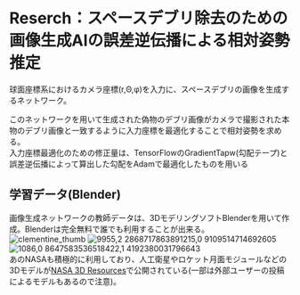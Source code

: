 # Reserch：スペースデブリ除去のための画像生成AIの誤差逆伝播による相対姿勢推定
球面座標系におけるカメラ座標(r,Θ,φ)を入力に、スペースデブリの画像を生成するネットワーク。

このネットワークを用いて生成された偽物のデブリ画像がカメラで撮影された本物のデブリ画像と一致するように入力座標を最適化することで相対姿勢を求める。  
入力座標最適化のための修正量は、TensorFlowのGradientTapw(勾配テープ)と誤差逆伝播によって算出した勾配をAdamで最適化したものを用いる

## 学習データ(Blender)
画像生成ネットワークの教師データは、3DモデリングソフトBlenderを用いて作成。Blenderは完全無料で誰でも利用することが出来る。  
![clementine_thumb](https://user-images.githubusercontent.com/95911997/207207996-eab25d0a-1094-4670-8367-407178ab28a8.png)
![9955,2 2868717863891215,0 9109514714692605](https://user-images.githubusercontent.com/95911997/207207654-f37e3ebe-49bd-40d4-8f85-2d4f4402a03a.jpg)
![1086,0 8647583536518422,1 4192380031796643](https://user-images.githubusercontent.com/95911997/207207731-10ab7367-f8c7-4875-adfc-2c2cdb89809d.jpg)  
あのNASAも積極的に利用しており、人工衛星やロケット月面モジュールなどの3Dモデルが[NASA 3D Resources](https://nasa3d.arc.nasa.gov/models "nasa3d")で公開されている(一部は外部ユーザーの投稿によるモデルもあるので注意)。
